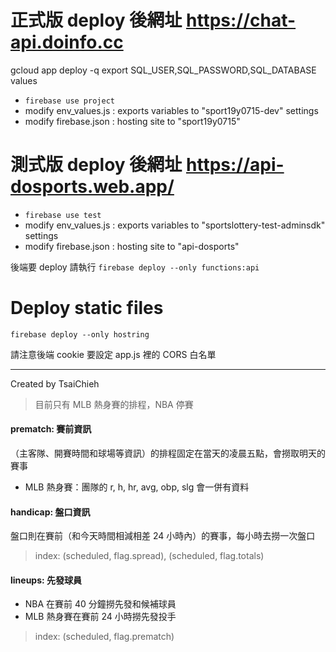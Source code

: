 # 正式版 deploy 後網址 https://chat-api.doinfo.cc
gcloud app deploy -q
export SQL_USER,SQL_PASSWORD,SQL_DATABASE values
- `firebase use project`
- modify env_values.js : exports variables to "sport19y0715-dev" settings
- modify firebase.json : hosting site to "sport19y0715"

# 測式版 deploy 後網址 https://api-dosports.web.app/

- `firebase use test`
- modify env_values.js : exports variables to "sportslottery-test-adminsdk" settings
- modify firebase.json : hosting site to "api-dosports"

後端要 deploy 請執行
`firebase deploy --only functions:api`

# Deploy static files

`firebase deploy --only hostring`

請注意後端 cookie 要設定 app.js 裡的 CORS 白名單

---

Created by TsaiChieh

> 目前只有 MLB 熱身賽的排程，NBA 停賽

#### prematch: 賽前資訊

（主客隊、開賽時間和球場等資訊）的排程固定在當天的凌晨五點，會撈取明天的賽事

- MLB 熱身賽：團隊的 r, h, hr, avg, obp, slg 會一併有資料

#### handicap: 盤口資訊

盤口則在賽前（和今天時間相減相差 24 小時內）的賽事，每小時去撈一次盤口

> index: (scheduled, flag.spread), (scheduled, flag.totals)

#### lineups: 先發球員

- NBA 在賽前 40 分鐘撈先發和候補球員
- MLB 熱身賽在賽前 24 小時撈先發投手

> index: (scheduled, flag.prematch)
